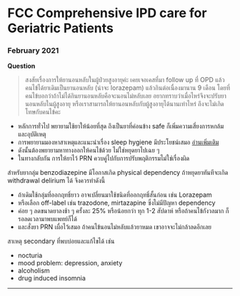 # FCC Comprehensive IPD care for Geriatric Patients
### February 2021

**Question**

> สงสัยเรื่องการให้ยานอนหลับในผู้ป่วยสูงอายุค่ะ เคยเจอเคสที่มา follow up ที่ OPD แล้วคนไข้ได้ยาเดิมเป็นยานอนหลับ (น่าจะ lorazepam) แล้วกินต่อเนื่องมานาน 9 เดือน โดยที่คนไข้บอกว่าถ้าไม่ได้กินยานอนหลับคือจะนอนไม่หลับเลย อยากทราบว่าเมื่อไหร่จึงจะปรับยานอนหลับในผู้สูงอายุ หรือเราสามารถให้ยานอนหลับกับผู้สูงอายุได้นานเท่าไหร่ ถึงจะไม่เกิดโทษกับคนไข้คะ

* หลักการทั่วไป พยายามใช้ยาให้น้อยที่สุด ถึงเป็นยาที่ค่อนข้าง safe ก็เพิ่มความเสี่ยงการหกล้มและอุบัติเหตุ
* การพยายามมองหาสาเหตุและแนะนำเรื่อง sleep hygiene มีประโยชน์เสมอ [อ่านเพิ่มเติม](https://www.rcot.org/datafile/_file/_knowledge/1758a151e33f5420b3fa33ecc47c20f4.pdf)
* ดังนั้นต้องพยายามหาทางออกให้คนไข้ด้วย ไม่ใช่หยุดยาไปเฉย ๆ
* ในทางกลับกัน การให้ยาไว้  PRN ควบคู่ไปกับการปรับพฤติกรรมไม่ใช่เรื่องผิด

สำหรับยากลุ่ม benzodiazepine มีโอกาสเกิด physical dependency ถ้าหยุดยาทันทีจะเกิด withdrawal delirium ได้ จึงควรทำดังนี้
* ถ้าเดิมใช้กลุ่มที่ออกฤทธิ์ยาว อาจเปลี่ยนมาใช้ชนิดที่ออกฤทธิ์สั้นก่อน เช่น Lorazepam
* หรือเลือก off-label เช่น trazodone, mirtazapine ซึ่งไม่มีปัญหา dependency
* ค่อย ๆ ลดขนาดยาลงช้า ๆ ครั้งละ 25% หรือน้อยกว่า ทุก 1-2 สัปดาห์ หรือถ้าคนไข้กังวลมาก ก็รอลดเวลามาพบแพทย์ก็ได้
* และสั่งยา PRN เผื่อไว้เสมอ ถ้าคนไข้นอนไม่หลับแล้วยาหมด เขาอาจจะไม่กล้าลดอีกเลย

สาเหตุ secondary ที่พบบ่อยและแก้ไขได้ เช่น
* nocturia
* mood problem: depression, anxiety
* alcoholism
* drug induced insomnia

___

